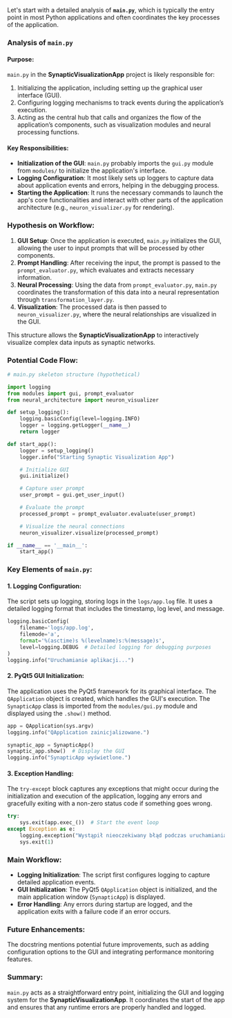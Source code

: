 Let's start with a detailed analysis of **`main.py`**, which is typically the entry point in most Python applications and often coordinates the key processes of the application.

### **Analysis of `main.py`**

#### Purpose:
`main.py` in the **SynapticVisualizationApp** project is likely responsible for:
1. Initializing the application, including setting up the graphical user interface (GUI).
2. Configuring logging mechanisms to track events during the application’s execution.
3. Acting as the central hub that calls and organizes the flow of the application’s components, such as visualization modules and neural processing functions.

#### Key Responsibilities:
- **Initialization of the GUI**: `main.py` probably imports the `gui.py` module from `modules/` to initialize the application's interface.
- **Logging Configuration**: It most likely sets up loggers to capture data about application events and errors, helping in the debugging process.
- **Starting the Application**: It runs the necessary commands to launch the app's core functionalities and interact with other parts of the application architecture (e.g., `neuron_visualizer.py` for rendering).

### Hypothesis on Workflow:
1. **GUI Setup**: Once the application is executed, `main.py` initializes the GUI, allowing the user to input prompts that will be processed by other components.
2. **Prompt Handling**: After receiving the input, the prompt is passed to the `prompt_evaluator.py`, which evaluates and extracts necessary information.
3. **Neural Processing**: Using the data from `prompt_evaluator.py`, `main.py` coordinates the transformation of this data into a neural representation through `transformation_layer.py`.
4. **Visualization**: The processed data is then passed to `neuron_visualizer.py`, where the neural relationships are visualized in the GUI.

This structure allows the **SynapticVisualizationApp** to interactively visualize complex data inputs as synaptic networks. 

### Potential Code Flow:

```python
# main.py skeleton structure (hypothetical)

import logging
from modules import gui, prompt_evaluator
from neural_architecture import neuron_visualizer

def setup_logging():
    logging.basicConfig(level=logging.INFO)
    logger = logging.getLogger(__name__)
    return logger

def start_app():
    logger = setup_logging()
    logger.info("Starting Synaptic Visualization App")

    # Initialize GUI
    gui.initialize()

    # Capture user prompt
    user_prompt = gui.get_user_input()

    # Evaluate the prompt
    processed_prompt = prompt_evaluator.evaluate(user_prompt)

    # Visualize the neural connections
    neuron_visualizer.visualize(processed_prompt)

if __name__ == '__main__':
    start_app()
```

### **Key Elements of `main.py`:**

#### 1. **Logging Configuration:**
   The script sets up logging, storing logs in the `logs/app.log` file. It uses a detailed logging format that includes the timestamp, log level, and message.

   ```python
   logging.basicConfig(
       filename='logs/app.log',
       filemode='a',
       format='%(asctime)s %(levelname)s:%(message)s',
       level=logging.DEBUG  # Detailed logging for debugging purposes
   )
   logging.info("Uruchamianie aplikacji...")
   ```

#### 2. **PyQt5 GUI Initialization:**
   The application uses the PyQt5 framework for its graphical interface. The `QApplication` object is created, which handles the GUI's execution. The `SynapticApp` class is imported from the `modules/gui.py` module and displayed using the `.show()` method.

   ```python
   app = QApplication(sys.argv)
   logging.info("QApplication zainicjalizowane.")
   
   synaptic_app = SynapticApp()
   synaptic_app.show()  # Display the GUI
   logging.info("SynapticApp wyświetlone.")
   ```

#### 3. **Exception Handling:**
   The `try-except` block captures any exceptions that might occur during the initialization and execution of the application, logging any errors and gracefully exiting with a non-zero status code if something goes wrong.

   ```python
   try:
       sys.exit(app.exec_())  # Start the event loop
   except Exception as e:
       logging.exception("Wystąpił nieoczekiwany błąd podczas uruchamiania aplikacji.")
       sys.exit(1)
   ```

### **Main Workflow:**
- **Logging Initialization**: The script first configures logging to capture detailed application events.
- **GUI Initialization**: The PyQt5 `QApplication` object is initialized, and the main application window (`SynapticApp`) is displayed.
- **Error Handling**: Any errors during startup are logged, and the application exits with a failure code if an error occurs.

### **Future Enhancements:**
The docstring mentions potential future improvements, such as adding configuration options to the GUI and integrating performance monitoring features.

### Summary:
`main.py` acts as a straightforward entry point, initializing the GUI and logging system for the **SynapticVisualizationApp**. It coordinates the start of the app and ensures that any runtime errors are properly handled and logged.
